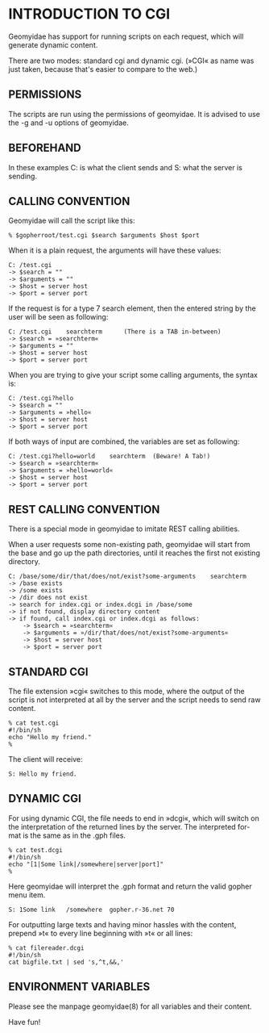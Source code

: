 # INTRODUCTION TO CGI

Geomyidae has  support for running  scripts on each request,  which will
generate dynamic content.

There are two modes: standard cgi  and dynamic cgi. (»CGI« as name was
just taken, because that's easier to compare to the web.)


## PERMISSIONS

The scripts are run using the permissions of geomyidae. It is advised to
use the -g and -u options of geomyidae.


## BEFOREHAND

In these examples C: is what the client sends and S: what the server is
sending.


## CALLING CONVENTION

Geomyidae will call the script like this:

	% $gopherroot/test.cgi $search $arguments $host $port

When it is a plain request, the arguments will have these values:

	C: /test.cgi
	-> $search = ""
	-> $arguments = ""
	-> $host = server host
	-> $port = server port

If the request is for a type 7 search element, then the entered string by
the user will be seen as following:

	C: /test.cgi	searchterm		(There is a TAB in-between)
	-> $search = »searchterm«
	-> $arguments = ""
	-> $host = server host
	-> $port = server port

When you are trying to give your script some calling arguments, the syntax
is:

	C: /test.cgi?hello
	-> $search = ""
	-> $arguments = »hello«
	-> $host = server host
	-> $port = server port

If both ways of input are combined, the variables are set as following:

	C: /test.cgi?hello=world	searchterm	(Beware! A Tab!)
	-> $search = »searchterm«
	-> $arguments = »hello=world«
	-> $host = server host
	-> $port = server port

## REST CALLING CONVENTION

There is a special mode in geomyidae to imitate REST calling abilities.

When a user requests some non-existing path, geomyidae will start from
the base and go up the path directories, until it reaches the first not
existing directory.

	C: /base/some/dir/that/does/not/exist?some-arguments	searchterm
	-> /base exists
	-> /some exists
	-> /dir does not exist
	-> search for index.cgi or index.dcgi in /base/some
	-> if not found, display directory content
	-> if found, call index.cgi or index.dcgi as follows:
		-> $search = »searchterm«
		-> $arguments = »/dir/that/does/not/exist?some-arguments«
		-> $host = server host
		-> $port = server port

## STANDARD CGI

The file  extension »cgi« switches to  this mode, where the  output of
the script is not interpreted at all  by the server and the script needs
to send raw content.

	% cat test.cgi
	#!/bin/sh
	echo "Hello my friend."
	%

The client will receive:

	S: Hello my friend.


## DYNAMIC CGI

For using  dynamic CGI, the  file needs to  end in »dcgi«,  which will
switch on  the interpretation of the  returned lines by the  server. The
interpreted for- mat is the same as in the .gph files.

	% cat test.dcgi
	#!/bin/sh
	echo "[1|Some link|/somewhere|server|port]"
	%

Here  geomyidae will  interpret the  .gph format  and return  the valid
gopher menu item.

	S: 1Some link	/somewhere	gopher.r-36.net	70

For outputting  large texts and  having minor hassles with  the content,
prepend »t« to every line beginning with »t« or all lines:

	% cat filereader.dcgi
	#!/bin/sh
	cat bigfile.txt | sed 's,^t,&&,'

## ENVIRONMENT VARIABLES

Please see the manpage geomyidae(8) for all variables and their content.


Have fun!

